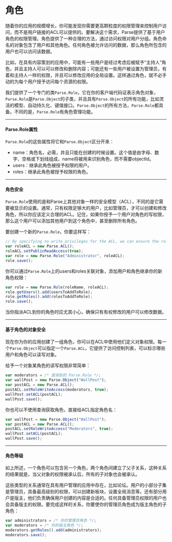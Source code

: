 # 角色

随着你的应用的规模增长，你可能发现你需要更高颗粒度的权限管理来控制用户访问，而不是用户链接的ACL可以提供的。要解决这个需求，Parse提供了基于用户角色的权限管理。角色提供了一种合理的方法，通过访问权限对用户分组。角色命名的对象包含了用户和其他角色。任何角色被允许访问的数据，那么角色所包含的用户也可以访问该数据。

比如，在具有内容策划的应用中，可能有一些用户是经过考虑后被赋予“主持人”角色，并且主持人可以可以修改和删除内容；可能还有一些用户被设置为管理员，有着和主持人一样的权限，并且可以修改应用的全局设置。这样通过角色，就不必手动的为每个用户授予访问每个资源的权限。

我们提供了一个专门的类`Parse.Role`，它在你的客户端代码证表示角色对象，`Parse.Role`是`Parse.Object`的子类，并且具有`Parse.Object`的所有功能，比如灵活的模型、自动持久化、键值接口。`Parse.Object`的所有方法，`Parse.Role`都具备。不同的是，`Parse.Role`有角色管理功能。

---

#### Parse.Role属性

`Parse.Role`的这些属性将它和`Parse.Object`区分开来：

* name：角色名，必需，并且只能在创建的时候设置。这个值是由字母、数字、空格或下划线组成，name将被用来识别角色，而不需要objectId。
* users：继承此角色被授予权限的用户。
* roles：继承此角色被授予权限的角色。

---

#### 角色安全

`Parse.Role`使用的是和Parse上其他对象一样的安全模型（ACL），不同的是它需要被显示的设置。通常，只有权限足够大的用户，比如管理员，才可以创建和修改角色，所以你应该定义合理的ACL。记住，如果你授予一个用户对角色的写权限，那么这个用户可以添加其他用户到这个角色中，甚至删除所有角色。

要创建一个新的`Parse.Role`，你要这样写：

```js
// By specifying no write privileges for the ACL, we can ensure the role cannot be altered.
var roleACL = new Parse.ACL();
roleACL.setPublicReadAccess(true);
var role = new Parse.Role("Administrator", roleACL);
role.save();
```

你可以通过`Parse.Role`上的users和roles关联对象，添加用户和角色继承你的新角色权限：

```js
var role = new Parse.Role(roleName, roleACL);
role.getUsers().add(usersToAddToRole);
role.getRoles().add(rolesToAddToRole);
role.save();
```

当你指派ACL到你的角色时应尤其小心，确保只有有权修改的用户可以修改数据。

---

#### 基于角色的对象安全

现在你为你的应用创建了一组角色，你可以在ACL中使用他们定义对象权限。每一个`Parse.Object`可以指定一个`Parse.ACL`，它提供了访问控制列表，可以标示哪些用户和角色可以读写对象。

给予一个对象某角色的读写权限非常简单：

```js
var moderators = /* 查询到的 Parse.Role */;
var wallPost = new Parse.Object("WallPost");
var postACL = new Parse.ACL();
postACL.setRoleWriteAccess(moderators, true);
wallPost.setACL(postACL);
wallPost.save();
```

你也可以不使用查询获取角色，直接给ACL指定角色名：

```js
var wallPost = new Parse.Object("WallPost");
var postACL = new Parse.ACL();
postACL.setRoleWriteAccess("Moderators", true);
wallPost.setACL(postACL);
wallPost.save();
```

---

#### 角色等级

如上所述，一个角色可以包含另一个角色，两个角色间建立了父子关系，这种关系的结果就是，当父对象的权限被承认后，所有的子对象也会被承认。

这些类型的关系通常在具有用户管理的应用中存在，比如论坛。用户的小部分子集是管理员，具备最高级别的权限，可以创建新板块，设置全局消息等。还有部分用户是版主，他们负责确保用户创建的内容是合适的。任何具备管理员权限的用户也会具备版主的权限。要完成这样的关系，你要使你的管理员角色成为版主角色的子角色：

```js
var administrators = /* 你的管理员角色 */;
var moderators = /* 你的版主角色 */;
moderators.getRoles().add(administrators);
moderators.save();
```



